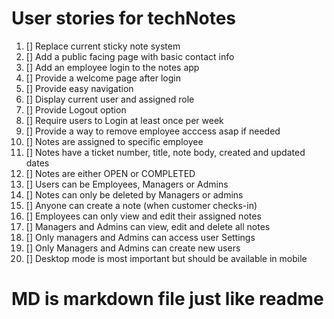 # User stories for techNotes

1. [] Replace current sticky note system
2. [] Add a public facing page with basic contact info
3. [] Add an employee login to the notes app
4. [] Provide a welcome page after login
5. [] Provide easy navigation
6. [] Display current user and assigned role
7. [] Provide Logout option
8. [] Require users to Login at least once per week
9. [] Provide a way to remove employee acccess asap if needed
10. [] Notes are assigned to specific employee
11. [] Notes have a ticket number, title, note body, created and updated dates
12. [] Notes are either OPEN or COMPLETED
13. [] Users can be Employees, Managers or Admins
14. [] Notes can only be deleted by Managers or admins
15. [] Anyone can create a note (when customer checks-in)
16. [] Employees can only view and edit their assigned notes
17. [] Managers and Admins can view, edit and delete all notes
18. [] Only managers and Admins can access user Settings
19. [] Only Managers and Admins can create new users
20. [] Desktop mode is most important but should be available in mobile

# MD is markdown file just like readme